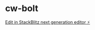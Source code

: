 # cw-bolt

[Edit in StackBlitz next generation editor ⚡️](https://stackblitz.com/~/github.com/phattydee/cw-bolt)